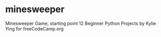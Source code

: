 # minesweeper
Minesweeper Game, starting point 12 Beginner Python Projects by Kylie Ying for freeCodeCamp.org

